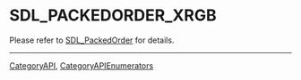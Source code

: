 # SDL_PACKEDORDER_XRGB

Please refer to [SDL_PackedOrder](SDL_PackedOrder) for details.

----
[CategoryAPI](CategoryAPI), [CategoryAPIEnumerators](CategoryAPIEnumerators)

